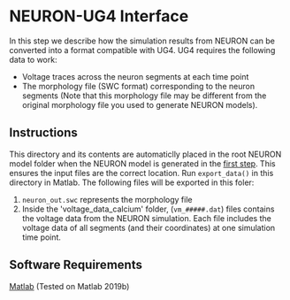 # NEURON-UG4 Interface
In this step we describe how the simulation results from NEURON can be converted into a format compatible with UG4. UG4 requires the following data to work:
* Voltage traces across the neuron segments at each time point
* The morphology file (SWC format) corresponding to the neuron segments (Note that this morphology file may be different from the original morphology file you used to generate NEURON models).

## Instructions
This directory and its contents are automaticlly placed in the root NEURON model folder when the NEURON model is generated in the [first step](../1_NEURON-Model-Generation/). This ensures the input files are the correct location. Run <code>export_data()</code> in this directory in Matlab. The following files will be exported in this foler:
1. <code>neuron_out.swc</code> represents the morphology file 
2. Inside the 'voltage_data_calcium' folder, (<code>vm_#####.dat</code>) files contains the voltage data from the NEURON simulation. Each file includes the voltage data of all segments (and their coordinates) at one simulation time point.

## Software Requirements
[Matlab](https://www.mathworks.com/) (Tested on Matlab 2019b)
